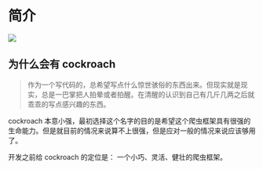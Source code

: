 # 简介

![](http://util.zhangyingwei.com//cockroach/1/carbon.png)

## 为什么会有 cockroach

> 作为一个写代码的，总希望写点什么惊世骇俗的东西出来。但现实就是现实，总是一巴掌把人拍晕或者拍醒。在清醒的认识到自己有几斤几两之后就乖乖的写点感兴趣的东西。

cockroach 本意小强，最初选择这个名字的目的是希望这个爬虫框架具有很强的生命能力。但是就目前的情况来说算不上很强，但是应对一般的情况来说应该够用了。

开发之前给 cockroach 的定位是： 一个小巧、灵活、健壮的爬虫框架。